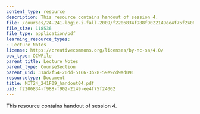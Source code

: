 ```yaml
---
content_type: resource
description: This resource contains handout of session 4.
file: /courses/24-241-logic-i-fall-2009/f2206834f988f9022149ee4f75f24062_MIT24_241F09_handout04.pdf
file_size: 118536
file_type: application/pdf
learning_resource_types:
- Lecture Notes
license: https://creativecommons.org/licenses/by-nc-sa/4.0/
ocw_type: OCWFile
parent_title: Lecture Notes
parent_type: CourseSection
parent_uid: 31ad2f54-20dd-5166-3b28-59e9cd9ad091
resourcetype: Document
title: MIT24_241F09_handout04.pdf
uid: f2206834-f988-f902-2149-ee4f75f24062
---
```

This resource contains handout of session 4.